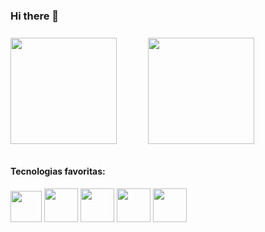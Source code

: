 ### Hi there 👋

<div style="display:flex; align-items: center; justify: center; gap:10%; margin-top: 5%; margin-bottom: 7%;">
	<img height="170em" src="https://github-readme-stats.vercel.app/api?username=lipeanacletodev&show_icons=true&theme=github_dark"/>
	<img height="170em" src="https://github-readme-stats.vercel.app/api/top-langs/?username=lipeanacletodev&layout=compact&theme=github_dark"/>
</div>


#### Tecnologias favoritas: 
<div style="margin-top: 2%; margin-bottom: 4%;"> 
<img src="https://img.icons8.com/material-outlined/384/5195e5/html-5.png" style="height: 50px;" viewBox="0 0 24 24" >
</img> 
<img src="https://img.icons8.com/windows/512/5195e5/css3.png" style="height: 54px;" viewBox="0 0 24 24" >
</img> 
<img src="https://img.icons8.com/windows/512/5195e5/js-squared.png" style="height: 54px;" viewBox="0 0 24 24" >
</img> 
<img src="https://img.icons8.com/windows/512/5195e5/vuejs.png" style="height: 54px;" viewBox="0 0 24 24" >
</img>
<img src="https://img.icons8.com/windows/512/5195e5/python.png" style="height: 54px;" viewBox="0 0 24 24" >
</img> 
</div>
